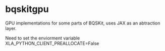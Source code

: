 # bqskitgpu
GPU implementations for some parts of BQSKit, uses JAX as an abtraction layer.



Need to set the enviorment variable XLA_PYTHON_CLIENT_PREALLOCATE=False
